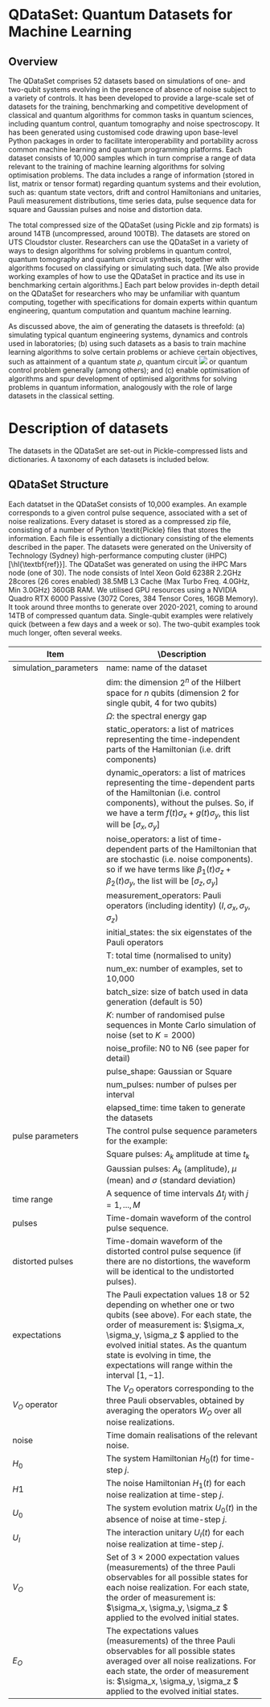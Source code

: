 ```python

```

# QDataSet: Quantum Datasets for Machine Learning

## Overview 
The QDataSet comprises 52 datasets based on simulations of one- and two-qubit systems evolving in the presence of absence of noise subject to a variety of controls. It has been developed to provide a large-scale set of datasets for the training, benchmarking and competitive development of classical and quantum algorithms for common tasks in quantum sciences, including quantum control, quantum tomography and noise spectroscopy. It has been generated using customised code drawing upon base-level Python packages in order to facilitate interoperability and portability across common machine learning and quantum programming platforms. Each dataset consists of 10,000 samples which in turn comprise a range of data relevant to the training of machine learning algorithms for solving optimisation problems. The data includes a range of information (stored in list, matrix or tensor format) regarding quantum systems and their evolution, such as: quantum state vectors, drift and control Hamiltonians and unitaries, Pauli measurement distributions, time series data, pulse sequence data for square and Gaussian pulses and noise and distortion data. 

The total compressed size of the QDataSet (using Pickle and zip formats) is around 14TB (uncompressed, around 100TB). The datasets are stored on UTS Cloudstor cluster. Researchers can use the QDataSet in a variety of ways to design algorithms for solving problems in quantum control, quantum tomography and quantum circuit synthesis, together with algorithms focused on classifying or simulating such data. [We also provide working examples of how to use the QDataSet in practice and its use in benchmarking certain algorithms.] Each part below provides in-depth detail on the QDataSet for researchers who may be unfamiliar with quantum computing, together with specifications for domain experts within quantum engineering, quantum computation and quantum machine learning.
 
As discussed above, the aim of generating the datasets is threefold: (a) simulating typical quantum engineering systems, dynamics and controls used in laboratories; (b) using such datasets as a basis to train machine learning algorithms to solve certain problems or achieve certain objectives, such as attainment of a quantum state $\rho$, quantum circuit <img src="https://render.githubusercontent.com/render/math?math=%24%5CPi_i%20U_i%24"> or quantum control problem generally (among others); and (c) enable optimisation of algorithms and spur development of optimised algorithms for solving problems in quantum information, analogously with the role of large datasets in the classical setting.

# Description of datasets

The datasets in the QDataSet are set-out in Pickle-compressed lists and dictionaries. A taxonomy of each datasets is included below.

## QDataSet Structure

Each datatset in the QDataSet consists of 10,000 examples. An example corresponds to a given control pulse sequence, associated with a set of noise realizations. Every dataset is stored as a compressed zip file, consisting of a number of Python \textit{Pickle} files that stores the information. Each file is essentially a dictionary consisting of the elements described in the paper. The datasets were generated on the University of Technology (Sydney) high-performance computing cluster (iHPC) [\hl{\textbf{ref}}]. The QDataSet was generated on using the iHPC Mars node (one of 30). The node consists of Intel Xeon Gold 6238R 2.2GHz 28cores (26 cores enabled) 38.5MB L3 Cache (Max Turbo Freq. 4.0GHz, Min 3.0GHz) 360GB RAM. We utilised GPU resources using a NVIDIA Quadro RTX 6000 Passive (3072 Cores, 384 Tensor Cores, 16GB Memory). It took around three months to generate over 2020-2021, coming to around 14TB of compressed quantum data. Single-qubit examples were relatively quick (between a few days and a week or so). The two-qubit examples took much longer, often several weeks.

#### 

| Item                     | \Description                                                                                                                                                                                                                                                                                              |
|---------------------------------|-------------------------------------------------------------------------------------------------------------------------------------------------------------------------------------------------------------------------------------------------------------------------------------------------------------------|
| simulation_parameters |  name: name of the dataset                                                                     |
|  |       dim: the dimension $2^n$ of the Hilbert space for $n$ qubits (dimension 2 for single qubit, 4 for two qubits)                                                                                                                                                                                                                                                                                                                                                                                                             |
|  |       $\Omega$: the spectral energy gap                                                                                                                                                                                                                                                                                             |
|  |  static_operators: a list of matrices representing the time-independent parts of the Hamiltonian (i.e. drift components)|
|  |  dynamic_operators: a list of matrices representing the time-dependent parts of the Hamiltonian (i.e. control components), without the pulses. So, if we have a term $f(t) \sigma_x + g(t) \sigma_y$, this list will be $[\sigma_x, \sigma_y]$|
|  |  noise_operators: a list of time-dependent parts of the Hamiltonian that are stochastic (i.e. noise components). so if we have terms like $\beta_1(t) \sigma_z + \beta_2(t) \sigma_y$, the list will be $[\sigma_z, \sigma_y]$|
|  |  measurement_operators: Pauli operators (including identity) ($I,\sigma_x,\sigma_y, \sigma_z$)|
|  |  initial_states: the six eigenstates of the Pauli operators|
|  |  T: total time (normalised to unity)|
|  |  num_ex: number of examples, set to 10,000|
|  |  batch_size: size of batch used in data generation (default is 50)|
|  |  $K$: number of randomised pulse sequences in Monte Carlo simulation of noise (set to $K = 2000$)|
|  |  noise_profile: N0 to N6 (see paper for detail)|
|  |  pulse_shape: Gaussian or Square|
|  |  num_pulses: number of pulses per interval|
|  |  elapsed_time: time taken to generate the datasets|
| pulse parameters      | The control pulse sequence parameters for the example:                                                                                                                                                                                                                                                            |
| | Square pulses: $A_k$ amplitude at time $t_k$|
| | Gaussian pulses: $A_k$ (amplitude), $\mu$ (mean) and $\sigma$ (standard deviation)|
| time range            | A sequence of time intervals $\Delta t_j$ with $j = 1,...,M$                                                                                                                                                                                                                                                      |
| pulses                 | Time-domain waveform of the control pulse sequence.                                                                                                                                                                                                                                                               |
| distorted pulses      | Time-domain waveform of the distorted control pulse sequence (if there are no distortions, the waveform will be identical to the undistorted pulses).                                                                                                                                                             |
| expectations           | The Pauli expectation values 18 or 52 depending on whether one or two qubits (see above). For each state, the order of measurement is: $\sigma_x, \sigma_y, \sigma_z $ applied to the evolved initial states. As the quantum state is evolving in time, the expectations will range within the interval $[1,-1]$. |
| $V_O$ operator         | The $V_O$ operators corresponding to the three Pauli observables, obtained by averaging the operators $W_O$ over all noise realizations.                                                                                                                                                                          |
| noise                  | Time domain realisations of the relevant noise.                                                                                                                                                                                                                                                                   |
| $H_0$                  | The system Hamiltonian $H_0(t)$ for time-step $j$.                                                                                                                                                                                                                                                                |
| $H1$                   | The noise Hamiltonian $H_1(t)$ for each noise realization at time-step $j$.                                                                                                                                                                                                                                       |
| $U_0$                  | The system evolution matrix $U_0(t)$ in the absence of noise at time-step $j$.                                                                                                                                                                                                                                    |
| $U_I$                  | The interaction unitary $U_I(t)$ for each noise realization at time-step $j$.                                                                                                                                                                                                                                     |
| $V_O$                  | Set of $3 \times 2000$ expectation values (measurements) of the three Pauli observables for all possible states for each noise realization. For each state, the order of measurement is: $\sigma_x, \sigma_y, \sigma_z $ applied to the evolved initial states.                                                   |
| $E_O$                  | The expectations values (measurements) of the three Pauli observables for all possible states averaged over all noise realizations. For each state, the order of measurement is: $\sigma_x, \sigma_y, \sigma_z $ applied to the evolved initial states.                                                           |


```
